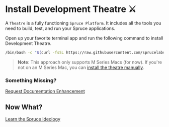 # Install Development Theatre ⚔️

A `Theatre` is a fully functioning `Spruce Platform`. It includes all the tools you need to build, test, and run your Spruce applications.

Open up your favorite terminal app and run the following command to install Development Theatre.

```bash
/bin/bash -c "$(curl -fsSL https://raw.githubusercontent.com/sprucelabsai-community/theatre-monorepo/master/support/install.sh)"
```
> **Note**: This approach only supports M Series Macs (for now). If you're not on an M Series Mac, you can [install the theatre manually](../manual-install).

### Something Missing?

<div class="grid-buttons">
    <a class="btn" href="https://forms.gle/2ZMtwUxg1egV8sHT8">Request Documentation Enhancement</a>
</div>

## Now What?

<div class="grid-buttons">
    <a class="btn" href="{{ '/ideology/' | url }}">Learn the Spruce Ideology</a>
</div>

